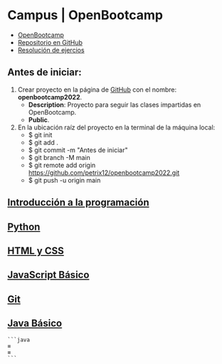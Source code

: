 # Campus | OpenBootcamp
+ [OpenBootcamp](https://campus.open-bootcamp.com/cursos)
+ [Repositorio en GitHub](https://github.com/petrix12/openbootcamp2022.git)
+ [Resolución de ejercios](https://github.com/Open-Bootcamp/ResolucionEjercicios)


## Antes de iniciar:
1. Crear proyecto en la página de [GitHub](https://github.com) con el nombre: **openbootcamp2022**.
    + **Description**: Proyecto para seguir las clases impartidas en OpenBootcamp.
    + **Public**.
2. En la ubicación raíz del proyecto en la terminal de la máquina local:
    + $ git init
    + $ git add .
    + $ git commit -m "Antes de iniciar"
    + $ git branch -M main
    + $ git remote add origin https://github.com/petrix12/openbootcamp2022.git
    + $ git push -u origin main

## [Introducción a la programación](apuntes\001_introduccion_a_la_programacion.md)
## [Python](apuntes\002_python.md)
## [HTML y CSS](apuntes\003_html_y_css.md)
## [JavaScript Básico](apuntes\004_javascript_basico.md)
## [Git](apuntes\005_git.md)
## [Java Básico](apuntes\006_java_basico.md)





    ```java
    ≡
    ≡
    ```